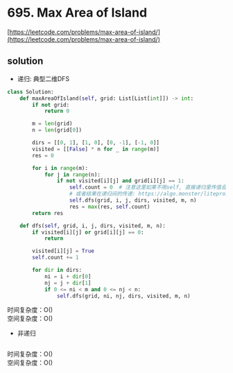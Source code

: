 # 695. Max Area of Island
[https://leetcode.com/problems/max-area-of-island/](https://leetcode.com/problems/max-area-of-island/)


## solution

- 递归: 典型二维DFS
```python
class Solution:
    def maxAreaOfIsland(self, grid: List[List[int]]) -> int:
        if not grid:
            return 0

        m = len(grid)
        n = len(grid[0])

        dirs = [[0, 1], [1, 0], [0, -1], [-1, 0]]
        visited = [[False] * n for _ in range(m)]
        res = 0

        for i in range(m):
            for j in range(n):
                if not visited[i][j] and grid[i][j] == 1:
                    self.count = 0  # 注意这里如果不用self, 直接递归里传值会一直是0. 因为是Immutable
                    # 或者结果在递归间的传递: https://algo.monster/liteproblems/695
                    self.dfs(grid, i, j, dirs, visited, m, n)
                    res = max(res, self.count)
        return res

    def dfs(self, grid, i, j, dirs, visited, m, n):
        if visited[i][j] or grid[i][j] == 0:
            return

        visited[i][j] = True
        self.count += 1

        for dir in dirs:
            ni = i + dir[0]
            nj = j + dir[1]
            if 0 <= ni < m and 0 <= nj < n:
                self.dfs(grid, ni, nj, dirs, visited, m, n)
```
时间复杂度：O() <br>
空间复杂度：O()


- 非递归
```python

```
时间复杂度：O() <br>
空间复杂度：O()
